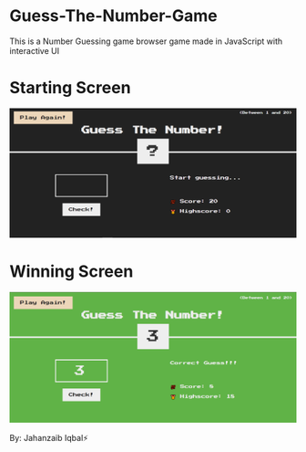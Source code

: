 # Guess-The-Number-Game
This is a Number Guessing game browser game made in JavaScript with interactive UI 

<h1>Starting Screen </h1>
<img src = "./start.PNG">


<h1>Winning Screen </h1>
<img src = "./Won.PNG">

By: Jahanzaib Iqbal⚡

